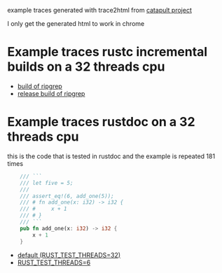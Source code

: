 example traces generated with trace2html from [catapult project](https://github.com/catapult-project/catapult)

I only get the generated html to work in chrome
# Example traces rustc incremental builds on a 32 threads cpu
* [build of ripgrep](ripgrep.html)
* [release build of ripgrep](ripgrep_release.html)
# Example traces rustdoc on a 32 threads cpu
this is the code that is tested in rustdoc and the example is repeated 181 times
```rust
    /// ```
    /// let five = 5;
    ///
    /// assert_eq!(6, add_one(5));
    /// # fn add_one(x: i32) -> i32 {
    /// #     x + 1
    /// # }
    /// ```
    pub fn add_one(x: i32) -> i32 {
        x + 1
    }
```
* [default (RUST_TEST_THREADS=32)](rustdoc32.html)
* [RUST_TEST_THREADS=6](rustdoc6.html)